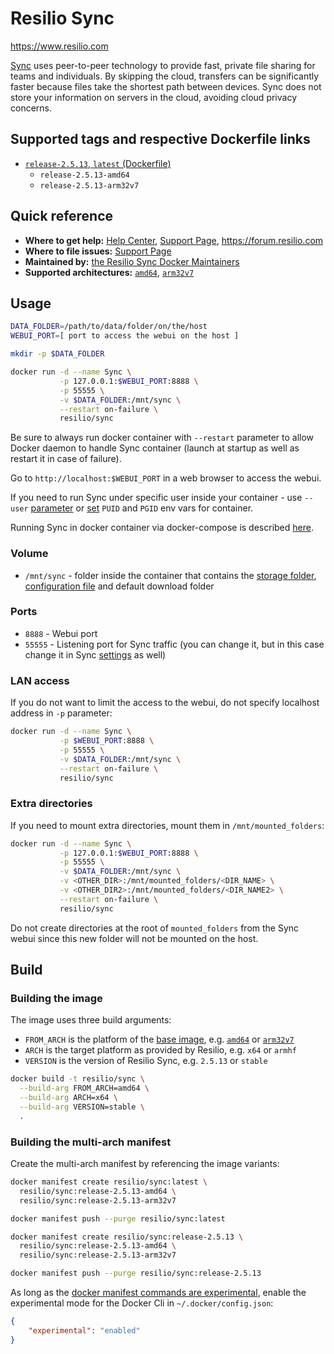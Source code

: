 # Resilio Sync

<https://www.resilio.com>

[Sync](https://www.resilio.com/individuals/) uses peer-to-peer technology to provide fast, private file sharing for teams and individuals. By skipping the cloud, transfers can be significantly faster because files take the shortest path between devices. Sync does not store your information on servers in the cloud, avoiding cloud privacy concerns.

## Supported tags and respective Dockerfile links

* [`release-2.5.13`, `latest` (Dockerfile)](https://github.com/bt-sync/sync-docker/blob/2.5.13/Dockerfile)
  * `release-2.5.13-amd64`
  * `release-2.5.13-arm32v7`

## Quick reference

* **Where to get help:**
  [Help Center](https://help.getsync.com), [Support Page](https://help.getsync.com/hc/en-us/requests/new?ticket_form_id=91563), <https://forum.resilio.com>
* **Where to file issues:** [Support Page](https://help.getsync.com/hc/en-us/requests/new?ticket_form_id=91563)
* **Maintained by:** [the Resilio Sync Docker Maintainers](https://github.com/bt-sync/sync-docker)
* **Supported architectures:** [`amd64`](https://hub.docker.com/r/amd64/ubuntu/), [`arm32v7`](https://hub.docker.com/r/arm32v7/ubuntu/)

## Usage

```bash
DATA_FOLDER=/path/to/data/folder/on/the/host
WEBUI_PORT=[ port to access the webui on the host ]

mkdir -p $DATA_FOLDER

docker run -d --name Sync \
           -p 127.0.0.1:$WEBUI_PORT:8888 \
           -p 55555 \
           -v $DATA_FOLDER:/mnt/sync \
           --restart on-failure \
           resilio/sync
```

Be sure to always run docker container with `--restart` parameter to allow Docker daemon to handle Sync container (launch at startup as well as restart it in case of failure).

Go to `http://localhost:$WEBUI_PORT` in a web browser to access the webui.

If you need to run Sync under specific user inside your container - use `--user` [parameter](https://docs.docker.com/engine/reference/run/#user) or [set](https://www.linuxserver.io/docs/puid-pgid/) `PUID` and `PGID` env vars for container.

Running Sync in docker container via docker-compose is described [here](https://github.com/bt-sync/sync-docker/tree/master/docker-compose).

### Volume

* `/mnt/sync` - folder inside the container that contains the [storage folder](https://help.resilio.com/hc/en-us/articles/206664690-Sync-Storage-folder), [configuration file](https://help.resilio.com/hc/en-us/articles/206178884) and default download folder

### Ports

* `8888` - Webui port
* `55555` - Listening port for Sync traffic (you can change it, but in this case change it in Sync [settings](https://help.resilio.com/hc/en-us/articles/204762669-Sync-Preferences) as well)

### LAN access

If you do not want to limit the access to the webui, do not specify localhost address in `-p` parameter:

```bash
docker run -d --name Sync \
           -p $WEBUI_PORT:8888 \
           -p 55555 \
           -v $DATA_FOLDER:/mnt/sync \
           --restart on-failure \
           resilio/sync
```

### Extra directories

If you need to mount extra directories, mount them in `/mnt/mounted_folders`:

```bash
docker run -d --name Sync \
           -p 127.0.0.1:$WEBUI_PORT:8888 \
           -p 55555 \
           -v $DATA_FOLDER:/mnt/sync \
           -v <OTHER_DIR>:/mnt/mounted_folders/<DIR_NAME> \
           -v <OTHER_DIR2>:/mnt/mounted_folders/<DIR_NAME2> \
           --restart on-failure \
           resilio/sync
```

Do not create directories at the root of `mounted_folders` from the Sync webui since this new folder will not be mounted on the host.

## Build

### Building the image

The image uses three build arguments:

* `FROM_ARCH` is the platform of the [base image](https://hub.docker.com/_/ubuntu/), e.g. [`amd64`](https://hub.docker.com/r/amd64/ubuntu/) or [`arm32v7`](https://hub.docker.com/r/arm32v7/ubuntu/)
* `ARCH` is the target platform as provided by Resilio, e.g. `x64` or `armhf`
* `VERSION` is the version of Resilio Sync, e.g. `2.5.13` or `stable`

```bash
docker build -t resilio/sync \
  --build-arg FROM_ARCH=amd64 \
  --build-arg ARCH=x64 \
  --build-arg VERSION=stable \
  .
```

### Building the multi-arch manifest

Create the multi-arch manifest by referencing the image variants:

```bash
docker manifest create resilio/sync:latest \
  resilio/sync:release-2.5.13-amd64 \
  resilio/sync:release-2.5.13-arm32v7

docker manifest push --purge resilio/sync:latest

docker manifest create resilio/sync:release-2.5.13 \
  resilio/sync:release-2.5.13-amd64 \
  resilio/sync:release-2.5.13-arm32v7

docker manifest push --purge resilio/sync:release-2.5.13

```

As long as the [docker manifest commands are experimental](https://docs.docker.com/edge/engine/reference/commandline/manifest/), enable the experimental mode for the Docker Cli in `~/.docker/config.json`:

```json
{
    "experimental": "enabled"
}
```
